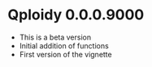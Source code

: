 # Qploidy 0.0.0.9000

* This is a beta version
* Initial addition of functions
* First version of the vignette
